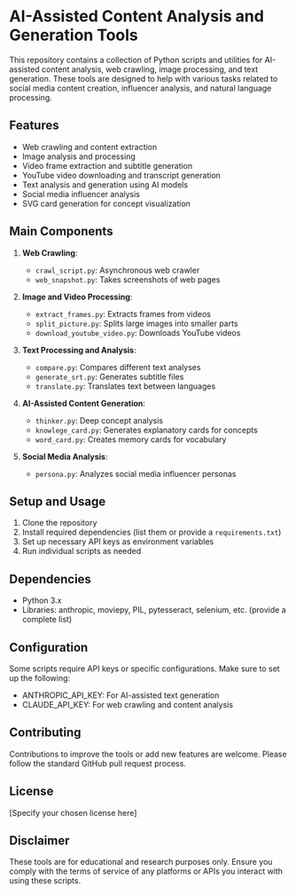 # AI-Assisted Content Analysis and Generation Tools

This repository contains a collection of Python scripts and utilities for AI-assisted content analysis, web crawling, image processing, and text generation. These tools are designed to help with various tasks related to social media content creation, influencer analysis, and natural language processing.

## Features

- Web crawling and content extraction
- Image analysis and processing
- Video frame extraction and subtitle generation
- YouTube video downloading and transcript generation
- Text analysis and generation using AI models
- Social media influencer analysis
- SVG card generation for concept visualization

## Main Components

1. **Web Crawling**: 
   - `crawl_script.py`: Asynchronous web crawler
   - `web_snapshot.py`: Takes screenshots of web pages

2. **Image and Video Processing**:
   - `extract_frames.py`: Extracts frames from videos
   - `split_picture.py`: Splits large images into smaller parts
   - `download_youtube_video.py`: Downloads YouTube videos

3. **Text Processing and Analysis**:
   - `compare.py`: Compares different text analyses
   - `generate_srt.py`: Generates subtitle files
   - `translate.py`: Translates text between languages

4. **AI-Assisted Content Generation**:
   - `thinker.py`: Deep concept analysis
   - `knowlege_card.py`: Generates explanatory cards for concepts
   - `word_card.py`: Creates memory cards for vocabulary

5. **Social Media Analysis**:
   - `persona.py`: Analyzes social media influencer personas

## Setup and Usage

1. Clone the repository
2. Install required dependencies (list them or provide a `requirements.txt`)
3. Set up necessary API keys as environment variables
4. Run individual scripts as needed

## Dependencies

- Python 3.x
- Libraries: anthropic, moviepy, PIL, pytesseract, selenium, etc. (provide a complete list)

## Configuration

Some scripts require API keys or specific configurations. Make sure to set up the following:

- ANTHROPIC_API_KEY: For AI-assisted text generation
- CLAUDE_API_KEY: For web crawling and content analysis

## Contributing

Contributions to improve the tools or add new features are welcome. Please follow the standard GitHub pull request process.

## License

[Specify your chosen license here]

## Disclaimer

These tools are for educational and research purposes only. Ensure you comply with the terms of service of any platforms or APIs you interact with using these scripts.
